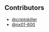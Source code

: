 ## Contributors
- [@criptokiller](https://github.com/Criptokiller)
- [@nx01-600](https://github.com/nx01-600)
